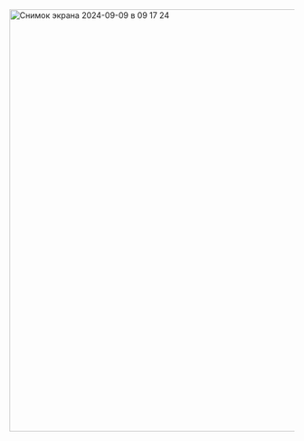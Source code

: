 <img width="746" alt="Снимок экрана 2024-09-09 в 09 17 24" src="https://github.com/user-attachments/assets/045acde5-a9d7-480e-95d2-a3716484d94b">
